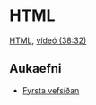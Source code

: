# HTML

[HTML](./html.md), [vídeó (38:32)](https://youtu.be/8VHvlMpGEu4)

## Aukaefni

- [Fyrsta vefsíðan](http://info.cern.ch/hypertext/WWW/TheProject.html)
